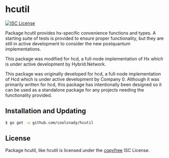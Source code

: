 hcutil
=======

[![ISC License](http://img.shields.io/badge/license-ISC-blue.svg)](http://copyfree.org)

Package hcutil provides hx-specific convenience functions and types.
A starting suite of tests is provided to ensure proper functionality, but they are
still in active development to consider the new postquantum implementations.  

This package was modified for hcd, a full-node implementation of Hx which
is under active development by Hybrid.Network.

This package was originally developed for hcd, a full-node implementation of Hcd which
is under active development by Company 0.  Although it was primarily written for
hcd, this package has intentionally been designed so it can be used as a
standalone package for any projects needing the functionality provided.

## Installation and Updating

```bash
$ go get -u github.com/coolsnady/hcutil
```

## License

Package hcutil, like hcutil is licensed under the [copyfree](http://copyfree.org) ISC
License.
